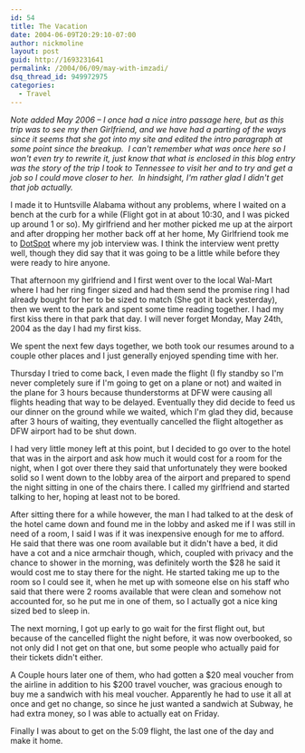 ```yaml
---
id: 54
title: The Vacation
date: 2004-06-09T20:29:10-07:00
author: nickmoline
layout: post
guid: http://1693231641
permalink: /2004/06/09/may-with-imzadi/
dsq_thread_id: 949972975
categories:
  - Travel
---
```

_Note added May 2006 &#8211; I once had a nice intro passage here, but as this trip was to see my then Girlfriend, and we have had a parting of the ways since it seems that she got into my site and edited the intro paragraph at some point since the breakup.  I can't remember what was once here so I won't even try to rewrite it, just know that what is enclosed in this blog entry was the story of the trip I took to Tennessee to visit her and to try and get a job so I could move closer to her.  In hindsight, I'm rather glad I didn't get that job actually._  
<!--more-->

I made it to Huntsville Alabama without any problems, where I waited on a bench at the curb for a while (Flight got in at about 10:30, and I was picked up around 1 or so). My girlfriend and her mother picked me up at the airport and after dropping her mother back off at her home, My Girlfriend took me to [DotSpot](http://www.dotspot.net/) where my job interview was. I think the interview went pretty well, though they did say that it was going to be a little while before they were ready to hire anyone.

That afternoon my girlfriend and I first went over to the local Wal-Mart where I had her ring finger sized and had them send the promise ring I had already bought for her to be sized to match (She got it back yesterday), then we went to the park and spent some time reading together. I had my first kiss there in that park that day. I will never forget Monday, May 24th, 2004 as the day I had my first kiss.

We spent the next few days together, we both took our resumes around to a couple other places and I just generally enjoyed spending time with her.

Thursday I tried to come back, I even made the flight (I fly standby so I'm never completely sure if I'm going to get on a plane or not) and waited in the plane for 3 hours because thunderstorms at DFW were causing all flights heading that way to be delayed. Eventually they did decide to feed us our dinner on the ground while we waited, which I'm glad they did, because after 3 hours of waiting, they eventually cancelled the flight altogether as DFW airport had to be shut down.

I had very little money left at this point, but I decided to go over to the hotel that was in the airport and ask how much it would cost for a room for the night, when I got over there they said that unfortunately they were booked solid so I went down to the lobby area of the airport and prepared to spend the night sitting in one of the chairs there. I called my girlfriend and started talking to her, hoping at least not to be bored.

After sitting there for a while however, the man I had talked to at the desk of the hotel came down and found me in the lobby and asked me if I was still in need of a room, I said I was if it was inexpensive enough for me to afford. He said that there was one room available but it didn't have a bed, it did have a cot and a nice armchair though, which, coupled with privacy and the chance to shower in the morning, was definitely worth the $28 he said it would cost me to stay there for the night. He started taking me up to the room so I could see it, when he met up with someone else on his staff who said that there were 2 rooms available that were clean and somehow not accounted for, so he put me in one of them, so I actually got a nice king sized bed to sleep in.

The next morning, I got up early to go wait for the first flight out, but because of the cancelled flight the night before, it was now overbooked, so not only did I not get on that one, but some people who actually paid for their tickets didn't either.

A Couple hours later one of them, who had gotten a $20 meal voucher from the airline in addition to his $200 travel voucher, was gracious enough to buy me a sandwich with his meal voucher. Apparently he had to use it all at once and get no change, so since he just wanted a sandwich at Subway, he had extra money, so I was able to actually eat on Friday.

Finally I was about to get on the 5:09 flight, the last one of the day and make it home.